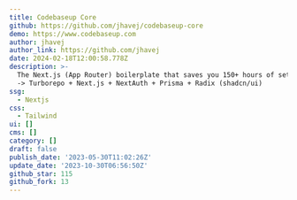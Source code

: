 ```yaml
---
title: Codebaseup Core
github: https://github.com/jhavej/codebaseup-core
demo: https://www.codebaseup.com
author: jhavej
author_link: https://github.com/jhavej
date: 2024-02-18T12:00:58.778Z
description: >-
  The Next.js (App Router) boilerplate that saves you 150+ hours of setup hassle
  -> Turborepo + Next.js + NextAuth + Prisma + Radix (shadcn/ui)
ssg:
  - Nextjs
css:
  - Tailwind
ui: []
cms: []
category: []
draft: false
publish_date: '2023-05-30T11:02:26Z'
update_date: '2023-10-30T06:56:50Z'
github_star: 115
github_fork: 13
---
```

